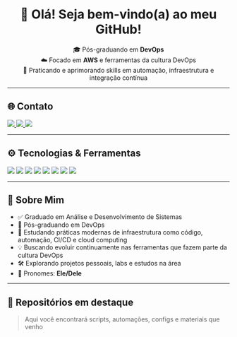 <h1 align="center">👋 Olá! Seja bem-vindo(a) ao meu GitHub!</h1>

<p align="center">
🎓 Pós-graduando em <strong>DevOps</strong> <br>
☁️ Focado em <strong>AWS</strong> e ferramentas da cultura DevOps <br>
🔧 Praticando e aprimorando skills em automação, infraestrutura e integração contínua
</p>

---

## 🌐 Contato

<div align="left">
  <a href="https://www.instagram.com/rafael.valnasio2" target="_blank">
    <img src="https://img.shields.io/badge/Instagram-E4405F?style=for-the-badge&logo=instagram&logoColor=white" />
  </a>
  <a href="https://www.linkedin.com/in/valnasio/" target="_blank">
    <img src="https://img.shields.io/badge/LinkedIn-0077B5?style=for-the-badge&logo=linkedin&logoColor=white" />
  </a>
  <a href="mailto:rafael.valnasio.santos@gmail.com">
    <img src="https://img.shields.io/badge/Gmail-D14836?style=for-the-badge&logo=gmail&logoColor=white" />
  </a>
</div>

---

## ⚙️ Tecnologias & Ferramentas

<div align="left">
  <img src="https://img.shields.io/badge/Docker-2496ED?style=for-the-badge&logo=docker&logoColor=white" />
  <img src="https://img.shields.io/badge/Terraform-7B42BC?style=for-the-badge&logo=terraform&logoColor=white" />
  <img src="https://img.shields.io/badge/Linux-FCC624?style=for-the-badge&logo=linux&logoColor=black" />
  <img src="https://img.shields.io/badge/AWS-232F3E?style=for-the-badge&logo=amazon-aws&logoColor=white" />
  <img src="https://img.shields.io/badge/GitLab%20CI/CD-FCA121?style=for-the-badge&logo=gitlab&logoColor=white" />
  <img src="https://img.shields.io/badge/Bash-4EAA25?style=for-the-badge&logo=gnubash&logoColor=white" />
  <img src="https://img.shields.io/badge/PHP-777BB4?style=for-the-badge&logo=php&logoColor=white" />
  <img src="https://img.shields.io/badge/HTML5-e34f26?style=for-the-badge&logo=html5&logoColor=white" />
</div>

---

## 🧠 Sobre Mim

- ✅ Graduado em Análise e Desenvolvimento de Sistemas  
- 📘 Pós-graduando em DevOps  
- 🚀 Estudando práticas modernas de infraestrutura como código, automação, CI/CD e cloud computing  
- 💡 Buscando evoluir continuamente nas ferramentas que fazem parte da cultura DevOps  
- 🛠️ Explorando projetos pessoais, labs e estudos na área  
- 👤 Pronomes: **Ele/Dele**  

---

## 📌 Repositórios em destaque

> Aqui você encontrará scripts, automações, configs e materiais que venho
